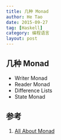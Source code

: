 ```yaml
---
title: 几种 Monad
author: He Tao
date: 2015-09-27
tag: [Haskell]
category: 编程语言
layout: post
---
```



几种 Monad
----------

+ Writer Monad
+ Reader Monad
+ Difference Lists
+ State Monad


参考
----

1. [All About Monad][1]

<!--links-->

[1]: https://wiki.haskell.org/All_About_Monads